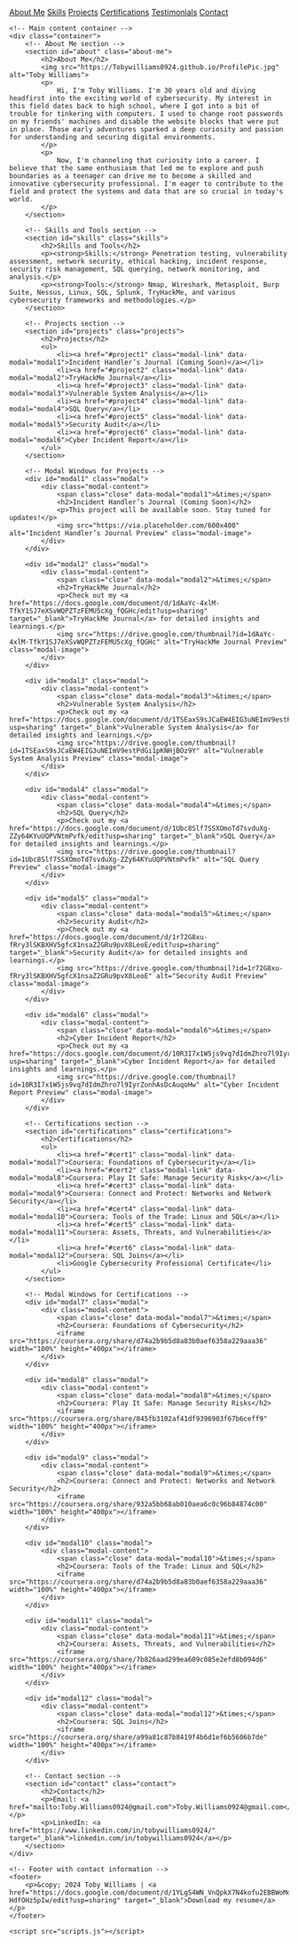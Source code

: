 <!DOCTYPE html>
<html lang="en">
<head>
    <meta charset="UTF-8">
    <meta name="viewport" content="width=device-width, initial-scale=1.0">
    <title>Toby Williams - Cybersecurity Professional</title>
    <link rel="stylesheet" href="styles.css">
</head>
<body>
    <!-- Navigation bar -->
    <nav>
        <a href="#about">About Me</a>
        <a href="#skills">Skills</a>
        <a href="#projects">Projects</a>
        <a href="#certifications">Certifications</a>
        <a href="#testimonials">Testimonials</a>
        <a href="#contact">Contact</a>
    </nav>

    <!-- Main content container -->
    <div class="container">
        <!-- About Me section -->
        <section id="about" class="about-me">
            <h2>About Me</h2>
            <img src="https://Tobywilliams0924.github.io/ProfilePic.jpg" alt="Toby Williams">
            <p>
                Hi, I'm Toby Williams. I'm 30 years old and diving headfirst into the exciting world of cybersecurity. My interest in this field dates back to high school, where I got into a bit of trouble for tinkering with computers. I used to change root passwords on my friends' machines and disable the website blocks that were put in place. Those early adventures sparked a deep curiosity and passion for understanding and securing digital environments.
            </p>
            <p>
                Now, I'm channeling that curiosity into a career. I believe that the same enthusiasm that led me to explore and push boundaries as a teenager can drive me to become a skilled and innovative cybersecurity professional. I'm eager to contribute to the field and protect the systems and data that are so crucial in today's world.
            </p>
        </section>

        <!-- Skills and Tools section -->
        <section id="skills" class="skills">
            <h2>Skills and Tools</h2>
            <p><strong>Skills:</strong> Penetration testing, vulnerability assessment, network security, ethical hacking, incident response, security risk management, SQL querying, network monitoring, and analysis.</p>
            <p><strong>Tools:</strong> Nmap, Wireshark, Metasploit, Burp Suite, Nessus, Linux, SQL, Splunk, TryHackMe, and various cybersecurity frameworks and methodologies.</p>
        </section>

        <!-- Projects section -->
        <section id="projects" class="projects">
            <h2>Projects</h2>
            <ul>
                <li><a href="#project1" class="modal-link" data-modal="modal1">Incident Handler’s Journal (Coming Soon)</a></li>
                <li><a href="#project2" class="modal-link" data-modal="modal2">TryHackMe Journal</a></li>
                <li><a href="#project3" class="modal-link" data-modal="modal3">Vulnerable System Analysis</a></li>
                <li><a href="#project4" class="modal-link" data-modal="modal4">SQL Query</a></li>
                <li><a href="#project5" class="modal-link" data-modal="modal5">Security Audit</a></li>
                <li><a href="#project6" class="modal-link" data-modal="modal6">Cyber Incident Report</a></li>
            </ul>
        </section>

        <!-- Modal Windows for Projects -->
        <div id="modal1" class="modal">
            <div class="modal-content">
                <span class="close" data-modal="modal1">&times;</span>
                <h2>Incident Handler’s Journal (Coming Soon)</h2>
                <p>This project will be available soon. Stay tuned for updates!</p>
                <img src="https://via.placeholder.com/600x400" alt="Incident Handler’s Journal Preview" class="modal-image">
            </div>
        </div>

        <div id="modal2" class="modal">
            <div class="modal-content">
                <span class="close" data-modal="modal2">&times;</span>
                <h2>TryHackMe Journal</h2>
                <p>Check out my <a href="https://docs.google.com/document/d/1dAaYc-4xlM-TfkY1SJ7eXSvWQPZTzFEMU5cXg_fQGHc/edit?usp=sharing" target="_blank">TryHackMe Journal</a> for detailed insights and learnings.</p>
                <img src="https://drive.google.com/thumbnail?id=1dAaYc-4xlM-TfkY1SJ7eXSvWQPZTzFEMU5cXg_fQGHc" alt="TryHackMe Journal Preview" class="modal-image">
            </div>
        </div>

        <div id="modal3" class="modal">
            <div class="modal-content">
                <span class="close" data-modal="modal3">&times;</span>
                <h2>Vulnerable System Analysis</h2>
                <p>Check out my <a href="https://docs.google.com/document/d/1TSEaxS9sJCaEW4EIG3uNEImV9estPdGi1pKNHjBOz9Y/edit?usp=sharing" target="_blank">Vulnerable System Analysis</a> for detailed insights and learnings.</p>
                <img src="https://drive.google.com/thumbnail?id=1TSEaxS9sJCaEW4EIG3uNEImV9estPdGi1pKNHjBOz9Y" alt="Vulnerable System Analysis Preview" class="modal-image">
            </div>
        </div>

        <div id="modal4" class="modal">
            <div class="modal-content">
                <span class="close" data-modal="modal4">&times;</span>
                <h2>SQL Query</h2>
                <p>Check out my <a href="https://docs.google.com/document/d/1Ubc8Slf7SSXOmoTd7svduXg-ZZy64KYuUQPVNtmPvfk/edit?usp=sharing" target="_blank">SQL Query</a> for detailed insights and learnings.</p>
                <img src="https://drive.google.com/thumbnail?id=1Ubc8Slf7SSXOmoTd7svduXg-ZZy64KYuUQPVNtmPvfk" alt="SQL Query Preview" class="modal-image">
            </div>
        </div>

        <div id="modal5" class="modal">
            <div class="modal-content">
                <span class="close" data-modal="modal5">&times;</span>
                <h2>Security Audit</h2>
                <p>Check out my <a href="https://docs.google.com/document/d/1r72G8xu-fRry3lSKBXHV5gfcX1nsaZ2GRu9pvX8LeoE/edit?usp=sharing" target="_blank">Security Audit</a> for detailed insights and learnings.</p>
                <img src="https://drive.google.com/thumbnail?id=1r72G8xu-fRry3lSKBXHV5gfcX1nsaZ2GRu9pvX8LeoE" alt="Security Audit Preview" class="modal-image">
            </div>
        </div>

        <div id="modal6" class="modal">
            <div class="modal-content">
                <span class="close" data-modal="modal6">&times;</span>
                <h2>Cyber Incident Report</h2>
                <p>Check out my <a href="https://docs.google.com/document/d/10R3I7x1W5js9vq7dIdmZhro7l9IyrZonhAsDcAuqoHw/edit?usp=sharing" target="_blank">Cyber Incident Report</a> for detailed insights and learnings.</p>
                <img src="https://drive.google.com/thumbnail?id=10R3I7x1W5js9vq7dIdmZhro7l9IyrZonhAsDcAuqoHw" alt="Cyber Incident Report Preview" class="modal-image">
            </div>
        </div>

        <!-- Certifications section -->
        <section id="certifications" class="certifications">
            <h2>Certifications</h2>
            <ul>
                <li><a href="#cert1" class="modal-link" data-modal="modal7">Coursera: Foundations of Cybersecurity</a></li>
                <li><a href="#cert2" class="modal-link" data-modal="modal8">Coursera: Play It Safe: Manage Security Risks</a></li>
                <li><a href="#cert3" class="modal-link" data-modal="modal9">Coursera: Connect and Protect: Networks and Network Security</a></li>
                <li><a href="#cert4" class="modal-link" data-modal="modal10">Coursera: Tools of the Trade: Linux and SQL</a></li>
                <li><a href="#cert5" class="modal-link" data-modal="modal11">Coursera: Assets, Threats, and Vulnerabilities</a></li>
                <li><a href="#cert6" class="modal-link" data-modal="modal12">Coursera: SQL Joins</a></li>
                <li>Google Cybersecurity Professional Certificate</li>
            </ul>
        </section>

        <!-- Modal Windows for Certifications -->
        <div id="modal7" class="modal">
            <div class="modal-content">
                <span class="close" data-modal="modal7">&times;</span>
                <h2>Coursera: Foundations of Cybersecurity</h2>
                <iframe src="https://coursera.org/share/d74a2b9b5d8a83b0aef6358a229aaa36" width="100%" height="400px"></iframe>
            </div>
        </div>

        <div id="modal8" class="modal">
            <div class="modal-content">
                <span class="close" data-modal="modal8">&times;</span>
                <h2>Coursera: Play It Safe: Manage Security Risks</h2>
                <iframe src="https://coursera.org/share/845fb3102af41df9396903f67b6ceff9" width="100%" height="400px"></iframe>
            </div>
        </div>

        <div id="modal9" class="modal">
            <div class="modal-content">
                <span class="close" data-modal="modal9">&times;</span>
                <h2>Coursera: Connect and Protect: Networks and Network Security</h2>
                <iframe src="https://coursera.org/share/932a5bb68ab010aea6c0c96b84874c00" width="100%" height="400px"></iframe>
            </div>
        </div>

        <div id="modal10" class="modal">
            <div class="modal-content">
                <span class="close" data-modal="modal10">&times;</span>
                <h2>Coursera: Tools of the Trade: Linux and SQL</h2>
                <iframe src="https://coursera.org/share/d74a2b9b5d8a83b0aef6358a229aaa36" width="100%" height="400px"></iframe>
            </div>
        </div>

        <div id="modal11" class="modal">
            <div class="modal-content">
                <span class="close" data-modal="modal11">&times;</span>
                <h2>Coursera: Assets, Threats, and Vulnerabilities</h2>
                <iframe src="https://coursera.org/share/7b826aad299ea609c085e2efd8b094d6" width="100%" height="400px"></iframe>
            </div>
        </div>

        <div id="modal12" class="modal">
            <div class="modal-content">
                <span class="close" data-modal="modal12">&times;</span>
                <h2>Coursera: SQL Joins</h2>
                <iframe src="https://coursera.org/share/a99a81c87b8419f4b6d1ef6b5606b7de" width="100%" height="400px"></iframe>
            </div>
        </div>

        <!-- Contact section -->
        <section id="contact" class="contact">
            <h2>Contact</h2>
            <p>Email: <a href="mailto:Toby.Williams0924@gmail.com">Toby.Williams0924@gmail.com</a></p>
            <p>LinkedIn: <a href="https://www.linkedin.com/in/tobywilliams0924/" target="_blank">linkedin.com/in/tobywilliams0924</a></p>
        </section>
    </div>

    <!-- Footer with contact information -->
    <footer>
        <p>&copy; 2024 Toby Williams | <a href="https://docs.google.com/document/d/1YLgS4WN_VnQpkX7N4kofu2EBBWoMq29D-HdfOHz5pIw/edit?usp=sharing" target="_blank">Download my resume</a></p>
    </footer>

    <script src="scripts.js"></script>
</body>
</html>
